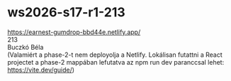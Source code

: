 # ws2026-s17-r1-213

https://earnest-gumdrop-bbd44e.netlify.app/
<br/>
213
<br/>
Buczkó Béla
<br/>
(Valamiért a phase-2-t nem deployolja a Netlify. Lokálisan futattni a React projectet a phase-2 mappában lefutatva az npm run dev paranccsal lehet: https://vite.dev/guide/)
